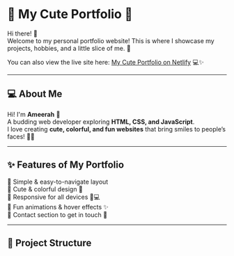 # 🌸 My Cute Portfolio 🌸

Hi there! 👋  
Welcome to my personal portfolio website! This is where I showcase my projects, hobbies, and a little slice of me. 🌷  

You can also view the live site here: [My Cute Portfolio on Netlify](https://your-netlify-link.netlify.app) 💻✨

---

## 💻 About Me
Hi! I'm **Ameerah** 🌸  
A budding web developer exploring **HTML, CSS, and JavaScript**.  
I love creating **cute, colorful, and fun websites** that bring smiles to people’s faces! 🎀💖

---

## ✨ Features of My Portfolio
🌟 Simple & easy-to-navigate layout  
🌟 Cute & colorful design 🌈  
🌟 Responsive for all devices 📱💻  
🌟 Fun animations & hover effects ✨  
🌟 Contact section to get in touch 💌  

---

## 📂 Project Structure

